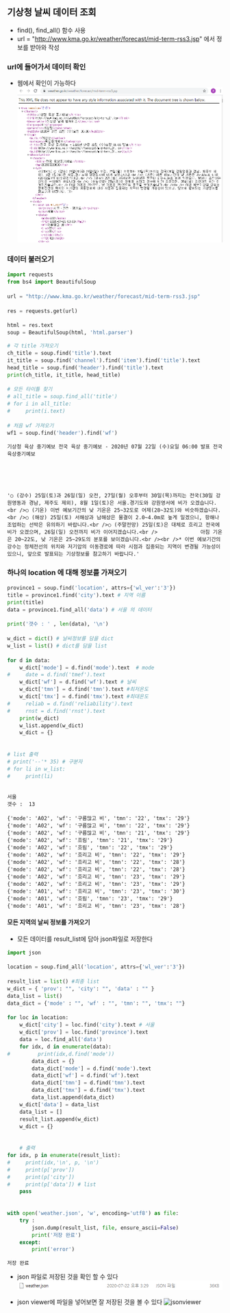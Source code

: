 
## 기상청 날씨 데이터 조회
* find(), find_all() 함수 사용
* url = "http://www.kma.go.kr/weather/forecast/mid-term-rss3.jsp" 에서 정보를 받아와 작성

### url에 들어가서 데이터 확인
* 웹에서 확인이 가능하다
![url](3/3_url.PNG)

### 데이터 불러오기

```python
import requests
from bs4 import BeautifulSoup

url = "http://www.kma.go.kr/weather/forecast/mid-term-rss3.jsp"

res = requests.get(url)

html = res.text
soup = BeautifulSoup(html, 'html.parser')

```


```python
# 각 title 가져오기
ch_title = soup.find('title').text
it_title = soup.find('channel').find('item').find('title').text
head_title = soup.find('header').find('title').text
print(ch_title, it_title, head_title)

# 모든 타이틀 찾기
# all_title = soup.find_all('title')
# for i in all_title:
#     print(i.text)

# 처음 wf 가져오기
wf1 = soup.find('header').find('wf')

```

    기상청 육상 중기예보 전국 육상 중기예보 - 2020년 07월 22일 (수)요일 06:00 발표 전국 육상중기예보
    




    '○ (강수) 25일(토)과 26일(일) 오전, 27일(월) 오후부터 30일(목)까지는 전국(30일 강원영동과 경남, 제주도 제외), 8월 1일(토)은 서울.경기도와 강원영서에 비가 오겠습니다.<br />○ (기온) 이번 예보기간의 낮 기온은 25~32도로 어제(28~32도)와 비슷하겠습니다.<br />○ (해상) 25일(토) 서해상과 남해상은 물결이 2.0~4.0m로 높게 일겠으니, 항해나 조업하는 선박은 유의하기 바랍니다.<br />○ (주말전망) 25일(토)은 대체로 흐리고 전국에 비가 오겠으며, 26일(일) 오전까지 비가 이어지겠습니다.<br />              아침 기온은 20~22도, 낮 기온은 25~29도의 분포를 보이겠습니다.<br /><br />* 이번 예보기간의 강수는 정체전선의 위치와 저기압의 이동경로에 따라 시점과 집중되는 지역이 변경될 가능성이 있으니, 앞으로 발표되는 기상정보를 참고하기 바랍니다.'



### 하나의 location 에 대해 정보를 가져오기


```python
province1 = soup.find('location', attrs={'wl_ver':'3'})
title = province1.find('city').text # 지역 이름
print(title)
data = province1.find_all('data') # 서울 의 데이터

print('갯수 : ' , len(data), '\n')

w_dict = dict() # 날씨정보를 담을 dict
w_list = list() # dict를 담을 list

for d in data:
    w_dict['mode'] = d.find('mode').text  # mode
#     date = d.find('tmef').text 
    w_dict['wf'] = d.find('wf').text # 날씨
    w_dict['tmn'] = d.find('tmn').text #최저온도
    w_dict['tmx'] = d.find('tmx').text #최대온도
#     reliab = d.find('reliability').text
#     rnst = d.find('rnst').text
    print(w_dict)
    w_list.append(w_dict)
    w_dict = {}


# list 출력
# print('--'* 35) # 구분자
# for li in w_list:
#     print(li)
    
```

    서울
    갯수 :  13 
    
    {'mode': 'A02', 'wf': '구름많고 비', 'tmn': '22', 'tmx': '29'}
    {'mode': 'A02', 'wf': '구름많고 비', 'tmn': '22', 'tmx': '29'}
    {'mode': 'A02', 'wf': '구름많고 비', 'tmn': '21', 'tmx': '29'}
    {'mode': 'A02', 'wf': '흐림', 'tmn': '21', 'tmx': '29'}
    {'mode': 'A02', 'wf': '흐림', 'tmn': '22', 'tmx': '29'}
    {'mode': 'A02', 'wf': '흐리고 비', 'tmn': '22', 'tmx': '29'}
    {'mode': 'A02', 'wf': '흐리고 비', 'tmn': '22', 'tmx': '28'}
    {'mode': 'A02', 'wf': '흐리고 비', 'tmn': '22', 'tmx': '28'}
    {'mode': 'A02', 'wf': '흐리고 비', 'tmn': '23', 'tmx': '29'}
    {'mode': 'A02', 'wf': '흐리고 비', 'tmn': '23', 'tmx': '29'}
    {'mode': 'A01', 'wf': '흐리고 비', 'tmn': '23', 'tmx': '30'}
    {'mode': 'A01', 'wf': '흐림', 'tmn': '23', 'tmx': '29'}
    {'mode': 'A01', 'wf': '흐리고 비', 'tmn': '23', 'tmx': '28'}
    

#### 모든 지역의 날씨 정보를 가져오기
* 모든 데이터를 result_list에 담아 json파일로 저장한다


```python
import json

location = soup.find_all('location', attrs={'wl_ver':'3'})

result_list = list() #최종 list
w_dict = { 'prov': "", 'city': "", 'data' : "" }
data_list = list()
data_dict = {'mode' : "", 'wf' : "", 'tmn': "", 'tmx': ""}

for loc in location:
    w_dict['city'] = loc.find('city').text # 서울
    w_dict['prov'] = loc.find('province').text
    data = loc.find_all('data')
    for idx, d in enumerate(data):
#         print(idx,d.find('mode'))
        data_dict = {}
        data_dict['mode'] = d.find('mode').text
        data_dict['wf'] = d.find('wf').text
        data_dict['tmn'] = d.find('tmn').text
        data_dict['tmx'] = d.find('tmx').text
        data_list.append(data_dict)
    w_dict['data'] = data_list
    data_list = []
    result_list.append(w_dict)
    w_dict = {}

    
    # 출력
for idx, p in enumerate(result_list):
#     print(idx,'\n', p, '\n')
#     print(p['prov'])
#     print(p['city'])
#     print(p['data']) # list
    pass


with open('weather.json', 'w', encoding='utf8') as file:
    try :
        json.dump(result_list, file, ensure_ascii=False)
        print('저장 완료')
    except:
        print('error')

```

    저장 완료
    

* json 파일로 저장된 것을 확인 할 수 있다
![jsonfile](3/3_jsonfile.PNG)

* json viewer에 파일을 넣어보면 잘 저장된 것을 볼 수 있다
![jsonviewer](3/3_jsonviewer.PNG)  
